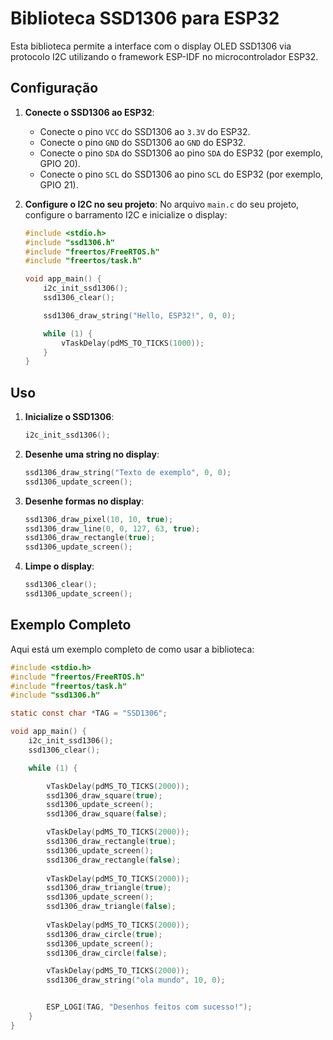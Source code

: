 # Biblioteca SSD1306 para ESP32

Esta biblioteca permite a interface com o display OLED SSD1306 via protocolo I2C utilizando o framework ESP-IDF no microcontrolador ESP32.

## Configuração

1. **Conecte o SSD1306 ao ESP32**:
   - Conecte o pino `VCC` do SSD1306 ao `3.3V` do ESP32.
   - Conecte o pino `GND` do SSD1306 ao `GND` do ESP32.
   - Conecte o pino `SDA` do SSD1306 ao pino `SDA` do ESP32 (por exemplo, GPIO 20).
   - Conecte o pino `SCL` do SSD1306 ao pino `SCL` do ESP32 (por exemplo, GPIO 21).

2. **Configure o I2C no seu projeto**:
   No arquivo `main.c` do seu projeto, configure o barramento I2C e inicialize o display:
   ```c
   #include <stdio.h>
   #include "ssd1306.h"
   #include "freertos/FreeRTOS.h"
   #include "freertos/task.h"

   void app_main() {
       i2c_init_ssd1306();
       ssd1306_clear();

       ssd1306_draw_string("Hello, ESP32!", 0, 0);

       while (1) {
           vTaskDelay(pdMS_TO_TICKS(1000));
       }
   }
   ```

## Uso

1. **Inicialize o SSD1306**:
   ```c
   i2c_init_ssd1306();
   ```

2. **Desenhe uma string no display**:
   ```c
   ssd1306_draw_string("Texto de exemplo", 0, 0);
   ssd1306_update_screen();
   ```

3. **Desenhe formas no display**:
   ```c
   ssd1306_draw_pixel(10, 10, true);
   ssd1306_draw_line(0, 0, 127, 63, true);
   ssd1306_draw_rectangle(true);
   ssd1306_update_screen();
   ```

4. **Limpe o display**:
   ```c
   ssd1306_clear();
   ssd1306_update_screen();
   ```

## Exemplo Completo

Aqui está um exemplo completo de como usar a biblioteca:

```c
#include <stdio.h>
#include "freertos/FreeRTOS.h"
#include "freertos/task.h"
#include "ssd1306.h"

static const char *TAG = "SSD1306";

void app_main() {
    i2c_init_ssd1306();
    ssd1306_clear();

    while (1) {

        vTaskDelay(pdMS_TO_TICKS(2000));
        ssd1306_draw_square(true);
        ssd1306_update_screen();
        ssd1306_draw_square(false);

        vTaskDelay(pdMS_TO_TICKS(2000));
        ssd1306_draw_rectangle(true);
        ssd1306_update_screen();
        ssd1306_draw_rectangle(false);
        
        vTaskDelay(pdMS_TO_TICKS(2000));
        ssd1306_draw_triangle(true);
        ssd1306_update_screen();
        ssd1306_draw_triangle(false);
        
        vTaskDelay(pdMS_TO_TICKS(2000));
        ssd1306_draw_circle(true);
        ssd1306_update_screen();
        ssd1306_draw_circle(false);

        vTaskDelay(pdMS_TO_TICKS(2000));
        ssd1306_draw_string("ola mundo", 10, 0);


        ESP_LOGI(TAG, "Desenhos feitos com sucesso!");
    }
}
```